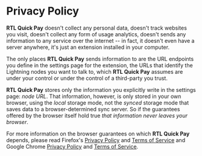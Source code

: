 Privacy Policy
==============

**RTL Quick Pay** doesn't collect any personal data, doesn't track websites you visit, doesn't collect any form of usage analytics, doesn't sends any information to any service over the internet -- in fact, it doesn't even have a server anywhere, it's just an extension installed in your computer.

The only places **RTL Quick Pay** sends information to are the URL endpoints you define in the settings page for the extension, the URLs that identify the Lightning nodes you want to talk to, which **RTL Quick Pay** assumes are under your control or under the control of a third-party you trust.

**RTL Quick Pay** stores only the information you explicitly write in the settings page: _node URL_. That information, however, is only stored in your own browser, using the _local_ storage mode, not the _synced_ storage mode that saves data to a browser-determined sync server. So if the guarantees offered by the browser itself hold true _that information never leaves your browser_.

For more information on the browser guarantees on which **RTL Quick Pay** depends, please read Firefox's [Privacy Policy](https://www.mozilla.org/en-US/privacy/websites/) and [Terms of Service](https://www.mozilla.org/en-US/about/legal/terms/mozilla/) and Google Chrome [Privacy Policy](https://policies.google.com/privacy) and [Terms of Service](https://ssl.gstatic.com/chrome/webstore/intl/en-US/gallery_tos.html).
